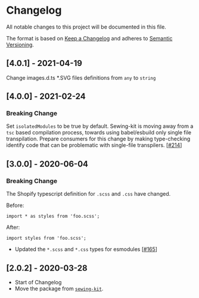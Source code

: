 # Changelog

All notable changes to this project will be documented in this file.

The format is based on [Keep a Changelog](http://keepachangelog.com/en/1.0.0/)
and adheres to [Semantic Versioning](http://semver.org/spec/v2.0.0.html).

<!-- ## [Unreleased] -->

## [4.0.1] - 2021-04-19

Change images.d.ts *.SVG files definitions from `any` to `string`

## [4.0.0] - 2021-02-24

### Breaking Change

Set `isolatedModules` to be true by default. Sewing-kit is moving away from a `tsc` based compilation process, towards using babel/esbuild only single file transpilation. Prepare consumers for this change by making type-checking identify code that can be problematic with single-file transpilers. [[#214](https://github.com/Shopify/web-configs/pull/214)]

## [3.0.0] - 2020-06-04

### Breaking Change

The Shopify typescript definition for `.scss` and `.css` have changed.

Before: 

```
import * as styles from 'foo.scss';
```

After: 

```
import styles from 'foo.scss';
```

- Updated the `*.scss` and `*.css` types for esmodules [[#165](https://github.com/Shopify/web-configs/pull/165)]

## [2.0.2] - 2020-03-28

- Start of Changelog
- Move the package from [`sewing-kit`](https://github.com/Shopify/sewing-kit).

